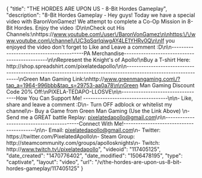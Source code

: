 {
    "title": "THE HORDES ARE UPON US - 8-Bit Hordes Gameplay",
    "description": "8-Bit Hordes Gameplay - Hey guys!  Today we have a special video with BaronVonGamez!  We attempt to complete a Co-Op Mission in 8-Bit Hordes. Enjoy the video :D\n\nCheck out His Channels:\nhttps:\/\/www.youtube.com\/user\/BaronVonGamez\n\nhttps:\/\/www.youtube.com\/channel\/UC3qSqrIqiwgAY4LE1YHRv0Q\n\nIf you enjoyed the video don't forget to Like and Leave a comment :D\n\n-----------------------------------------PA Merchandise----------------------------------------------\n\nRepresent the Knight's of Apollo!\nBuy a T-shirt Here: http:\/\/shop.spreadshirt.com\/pixelatedapollo\/\n\n---------------------------------------------------------------------------------------------------------------\nGreen Man Gaming Link:\nhttp:\/\/www.greenmangaming.com\/?tap_a=1964-996bbb&tap_s=29753-aa0a78\n\nGreen Man Gaming Discount Code 20% Off:\nPIXELA-TEDAPO-LLOSVE\n\n----------------------------------How You Can Support Me! -----------------------------------\n\n- Like, share and leave a comment :D\n- Turn OFF adblock or whitelist my channel\n- Buy a Game from Green Man Gaming (Use the Link Above) \n- Send me a GREAT battle Replay: pixelatedapollo@gmail.com\n\n------------------------------------------Connect With Me!-----------------------------------------\n\n- Email: pixelatedapollo@gmail.com\n- Twitter: https:\/\/twitter.com\/PixelatedApollo\n- Steam Group:  http:\/\/steamcommunity.com\/groups\/apollosknights\n- Twitch: http:\/\/www.twitch.tv\/pixelatedapollo",
    "videoid": "117405125",
    "date_created": "1470776402",
    "date_modified": "1506478195",
    "type": "captivate",
    "layout": "video",
    "url": "\/v\/the-hordes-are-upon-us-8-bit-hordes-gameplay\/117405125"
}